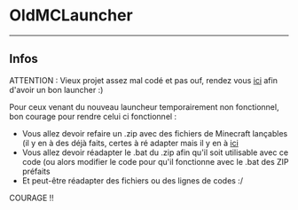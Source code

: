 # OldMCLauncher
----------------------------------
## Infos 
ATTENTION :
Vieux projet assez mal codé et pas ouf, rendez vous [ici](https://github.com/gabliltraydev/McLauncher) afin d'avoir un bon launcher :)

Pour ceux venant du nouveau launcheur temporairement non fonctionnel, bon courage pour rendre celui ci fonctionnel :
- Vous allez devoir refaire un .zip avec des fichiers de Minecraft lançables (il y en à des déjà faits, certes à ré adapter mais il y en à [ici](https://github.com/gabliltraydev/Minecraft-Portable)
- Vous allez devoir réadapter le .bat du .zip afin qu'il soit utilisable avec ce code (ou alors modifier le code pour qu'il fonctionne avec le .bat des ZIP préfaits
- Et peut-être réadapter des fichiers ou des lignes de codes :/

COURAGE !!
